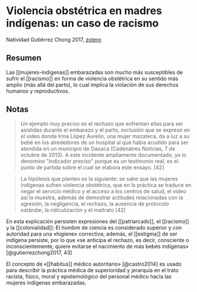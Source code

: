 # Violencia obstétrica en madres indígenas: un caso de racismo

Natividad Gutiérrez Chong 2017, [zotero](zotero://select/items/@gutierrezchong2017)

## Resumen

Las [[mujeres-indigenas]] embarazadas son mucho más susceptibles de sufrir el [[racismo]] en forma de violencia obstétrica en su sentido más amplio (más allá del parto), lo cual implica la violación de sus derechos humanos y reproductivos.

## Notas

>Un ejemplo muy preciso es el rechazo que enfrentan ellas para ser asistidas durante el embarazo y el parto, exclusión que se expresó en el video donde Irma López Aurelio, una mujer mazateca, da a luz a su bebé en los alrededores de un hospital al que había acudido para ser atendida en un municipio de Oaxaca (Cadenatres Noticias, 7 de octubre de 2013). A este incidente ampliamente documentado, yo lo denomino "indicador preciso" porque es un testimonio real, es el punto de partida sobre el cual se elabora este ensayo. [42]


> La hipótesis que planteo es la siguiente: se sabe que las mujeres indígenas sufren violencia obstétrica, que en la práctica se traduce en negar el servicio médico y el acceso a los centros de salud, el video así lo muestra, además de demostrar actitudes relacionadas con la agresión, la negligencia, el rechazo, la ausencia de protocolo estándar, la ridiculización y el maltrato  [42]

En esta explicación persisten expresiones del [[patriarcado]], el [[racismo]] y la [[colonialidad]]: El hombre de ciencia es considerado superior y con autoridad para una «higiene» correctiva; además, el [[estigma]] de ser indígena persiste, por lo que «se anticipa el rechazo, es decir, consciente o inconscientemente, quiere evitarse el nacimiento de más bebés indígenas» [@gutierrezchong2017, 43]

El concepto de «[[habitus]] médico autoritario» [@castro2014] es usado para describir la práctica médica de superioridad y jerarquía en el trato racista, físico, moral y epistemológico del personal médico hacia las mujeres indígenas embarazadas.
